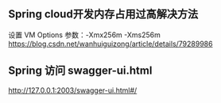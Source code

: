 Spring cloud开发内存占用过高解决方法
------------------------------------
设置 VM Options 参数：-Xmx256m -Xms256m 
https://blog.csdn.net/wanhuiguizong/article/details/79289986

Spring 访问 swagger-ui.html 
------------------------------------
http://127.0.0.1:2003/swagger-ui.html#/